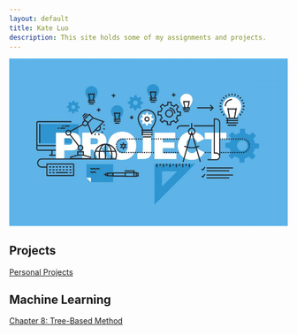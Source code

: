 ```yaml
---
layout: default
title: Kate Luo 
description: This site holds some of my assignments and projects. 
---
```



![ ](project.jpg)
## Projects

[Personal Projects](/code/index.md)


## Machine Learning
[Chapter 8: Tree-Based Method](/Group_Project/index.md)
